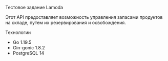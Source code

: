 Тестовое задание Lamoda

Этот API предоставляет возможность управления запасами продуктов на складе, путем их резервирования и освобождения.

Технологии
- Go 1.19.5
- Gin-gonic 1.8.2
- PostgreSQL 14